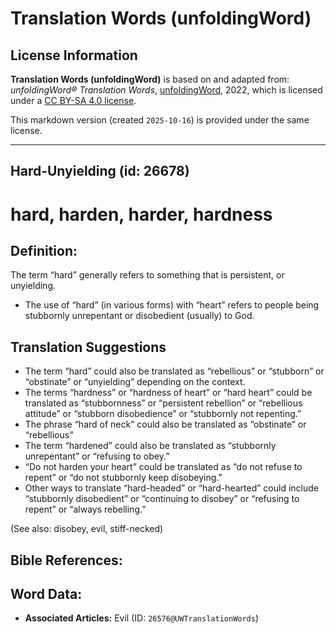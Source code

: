 # Translation Words (unfoldingWord)

## License Information

**Translation Words (unfoldingWord)** is based on and adapted from: _unfoldingWord® Translation Words_, [unfoldingWord](https://unfoldingword.org/utw), 2022, which is licensed under a [CC BY-SA 4.0 license](https://creativecommons.org/licenses/by-sa/4.0/legalcode.en).

This markdown version (created `2025-10-16`) is provided under the same license.



--------------------------------

## Hard-Unyielding (id: 26678)

hard, harden, harder, hardness
==============================

Definition:
-----------

The term “hard” generally refers to something that is persistent, or unyielding.

* The use of “hard” (in various forms) with “heart” refers to people being stubbornly unrepentant or disobedient (usually) to God.

Translation Suggestions
-----------------------

* The term “hard” could also be translated as “rebellious” or “stubborn” or “obstinate” or “unyielding” depending on the context.
* The terms “hardness” or “hardness of heart” or “hard heart” could be translated as “stubbornness” or “persistent rebellion” or “rebellious attitude” or “stubborn disobedience” or “stubbornly not repenting.”
* The phrase “hard of neck” could also be translated as “obstinate” or “rebellious”
* The term “hardened” could also be translated as “stubbornly unrepentant” or “refusing to obey.”
* “Do not harden your heart” could be translated as “do not refuse to repent” or “do not stubbornly keep disobeying.”
* Other ways to translate “hard\-headed” or “hard\-hearted” could include “stubbornly disobedient” or “continuing to disobey” or “refusing to repent” or “always rebelling.”

(See also: disobey, evil, stiff\-necked)

Bible References:
-----------------

Word Data:
----------

* **Associated Articles:** Evil (ID: `26576@UWTranslationWords`)

